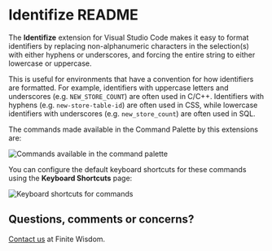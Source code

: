 # Identifize README

The **Identifize** extension for Visual Studio Code makes it easy to format identifiers by replacing non-alphanumeric characters
in the selection(s) with either hyphens or underscores, and forcing the entire string to either lowercase or uppercase.

This is useful for environments that have a convention for how identifiers are formatted. For example,
identifiers with uppercase letters and underscores (e.g. `NEW_STORE_COUNT`) are often used in C/C++. Identifiers with hyphens
(e.g. `new-store-table-id`) are often used in CSS, while lowercase identifiers with underscores (e.g. `new_store_count`) are often used in SQL.

The commands made available in the Command Palette by this extensions are:

![Commands available in the command palette](https://tinyurl.com/yxlpkjw3)

You can configure the default keyboard shortcuts for these commands using the **Keyboard Shortcuts** page:

![Keyboard shortcuts for commands](https://tinyurl.com/y4hg568w)

## Questions, comments or concerns?

[Contact us](https://www.finitewisdom.com/contact) at Finite Wisdom.
